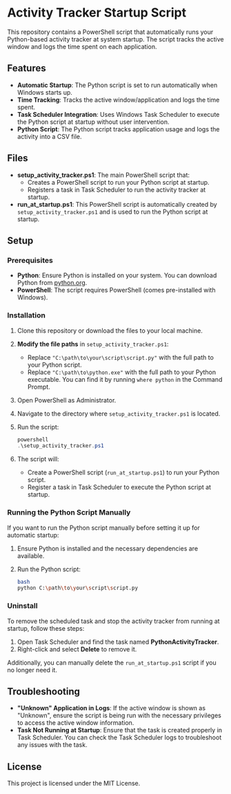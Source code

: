 # Activity Tracker Startup Script

This repository contains a PowerShell script that automatically runs your Python-based activity tracker at system startup. The script tracks the active window and logs the time spent on each application.

## Features

- **Automatic Startup**: The Python script is set to run automatically when Windows starts up.
- **Time Tracking**: Tracks the active window/application and logs the time spent.
- **Task Scheduler Integration**: Uses Windows Task Scheduler to execute the Python script at startup without user intervention.
- **Python Script**: The Python script tracks application usage and logs the activity into a CSV file.

## Files

- **setup_activity_tracker.ps1**: The main PowerShell script that:
    - Creates a PowerShell script to run your Python script at startup.
    - Registers a task in Task Scheduler to run the activity tracker at startup.
- **run_at_startup.ps1**: This PowerShell script is automatically created by `setup_activity_tracker.ps1` and is used to run the Python script at startup.

## Setup

### Prerequisites

- **Python**: Ensure Python is installed on your system. You can download Python from [python.org](https://www.python.org/downloads/).
- **PowerShell**: The script requires PowerShell (comes pre-installed with Windows).

### Installation

1. Clone this repository or download the files to your local machine.
2. **Modify the file paths** in `setup_activity_tracker.ps1`:
    - Replace `"C:\path\to\your\script\script.py"` with the full path to your Python script.
    - Replace `"C:\path\to\python.exe"` with the full path to your Python executable. You can find it by running `where python` in the Command Prompt.
3. Open PowerShell as Administrator.
4. Navigate to the directory where `setup_activity_tracker.ps1` is located.
5. Run the script:
    
    ```powershell
    powershell
    .\setup_activity_tracker.ps1
    
    ```
    
6. The script will:
    - Create a PowerShell script (`run_at_startup.ps1`) to run your Python script.
    - Register a task in Task Scheduler to execute the Python script at startup.

### Running the Python Script Manually

If you want to run the Python script manually before setting it up for automatic startup:

1. Ensure Python is installed and the necessary dependencies are available.
2. Run the Python script:
    
    ```bash
    bash
    python C:\path\to\your\script\script.py
    
    ```
    

### Uninstall

To remove the scheduled task and stop the activity tracker from running at startup, follow these steps:

1. Open Task Scheduler and find the task named **PythonActivityTracker**.
2. Right-click and select **Delete** to remove it.

Additionally, you can manually delete the `run_at_startup.ps1` script if you no longer need it.

## Troubleshooting

- **"Unknown" Application in Logs**: If the active window is shown as "Unknown", ensure the script is being run with the necessary privileges to access the active window information.
- **Task Not Running at Startup**: Ensure that the task is created properly in Task Scheduler. You can check the Task Scheduler logs to troubleshoot any issues with the task.

## License

This project is licensed under the MIT License.
